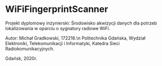 # WiFiFingerprintScanner
Projekt dyplomowy inżynierski: Środowisko akwizycji danych dla potrzeb lokalizowania w oparciu o sygnatury radiowe WiFi.

Autor: Michał Gradkowski, 172216.\n
Politechnika Gdańska, Wydział Elektroniki, Telekomunikacji i Informatyki, Katedra Sieci Radiokomunikacyjnych. 

Gdańsk, 2020r.
